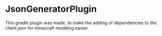 # JsonGeneratorPlugin
This gradle plugin was made, to make the adding of dependencies to the client.json for minecraft modding easier.
